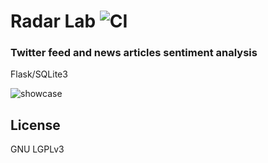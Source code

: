 # Radar Lab  ![CI](https://img.shields.io/badge/build-passing-brightgreen.svg)

### Twitter feed and news articles sentiment analysis

Flask/SQLite3

![showcase](https://i.imgur.com/Tmjbrbq.jpg)

## License

GNU LGPLv3
